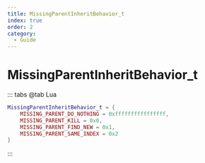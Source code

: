 ```yaml
---
title: MissingParentInheritBehavior_t
index: true
order: 2
category:
  - Guide
---
```


# MissingParentInheritBehavior_t
::: tabs
@tab Lua
```lua
MissingParentInheritBehavior_t = {
    MISSING_PARENT_DO_NOTHING = 0xffffffffffffffff,
    MISSING_PARENT_KILL = 0x0,
    MISSING_PARENT_FIND_NEW = 0x1,
    MISSING_PARENT_SAME_INDEX = 0x2
}
```
:::